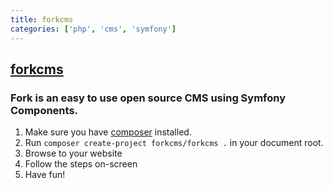 ```yaml
---
title: forkcms
categories: ['php', 'cms', 'symfony']
---
```

## [forkcms](https://github.com/forkcms/forkcms)

### Fork is an easy to use open source CMS using Symfony Components.


1. Make sure you have [composer](https://getcomposer.org/) installed.
2. Run `composer create-project forkcms/forkcms .` in your document root.
3. Browse to your website
4. Follow the steps on-screen
5. Have fun!
